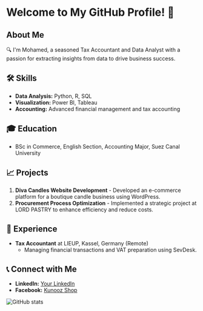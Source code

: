 # Welcome to My GitHub Profile! 👋

## About Me
🔍 I'm Mohamed, a seasoned Tax Accountant and Data Analyst with a passion for extracting insights from data to drive business success.

## 🛠 Skills
- **Data Analysis:** Python, R, SQL
- **Visualization:** Power BI, Tableau
- **Accounting:** Advanced financial management and tax accounting

## 🎓 Education
- BSc in Commerce, English Section, Accounting Major, Suez Canal University

## 📈 Projects
1. **Diva Candles Website Development** - Developed an e-commerce platform for a boutique candle business using WordPress.
2. **Procurement Process Optimization** - Implemented a strategic project at LORD PASTRY to enhance efficiency and reduce costs.

## 💼 Experience
- **Tax Accountant** at LIEUP, Kassel, Germany (Remote)
  - Managing financial transactions and VAT preparation using SevDesk.
  
## 📞 Connect with Me
- **LinkedIn:** [Your LinkedIn](#)
- **Facebook:** [Kunooz Shop](#)

![GitHub stats](https://github-readme-stats.vercel.app/api?username=yourusername&show_icons=true&theme=dark)

